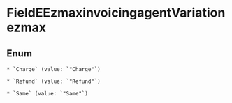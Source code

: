 
# FieldEEzmaxinvoicingagentVariationezmax

## Enum


    * `Charge` (value: `"Charge"`)

    * `Refund` (value: `"Refund"`)

    * `Same` (value: `"Same"`)



